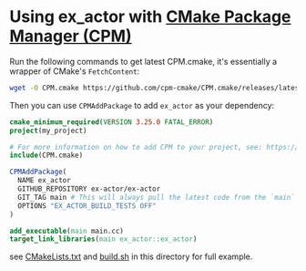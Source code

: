 # Using ex_actor with [CMake Package Manager (CPM)](test/import_test/cmake_cpm)

Run the following commands to get latest CPM.cmake, it's essentially a wrapper of CMake's `FetchContent`:
```bash
wget -O CPM.cmake https://github.com/cpm-cmake/CPM.cmake/releases/latest/download/get_cpm.cmake
```

Then you can use `CPMAddPackage` to add `ex_actor` as your dependency:

```cmake
cmake_minimum_required(VERSION 3.25.0 FATAL_ERROR)
project(my_project)

# For more information on how to add CPM to your project, see: https://github.com/cpm-cmake/CPM.cmake#adding-cpm
include(CPM.cmake)

CPMAddPackage(
  NAME ex_actor
  GITHUB_REPOSITORY ex-actor/ex-actor
  GIT_TAG main # This will always pull the latest code from the `main` branch. You may also use a specific commit ID
  OPTIONS "EX_ACTOR_BUILD_TESTS OFF"
)

add_executable(main main.cc)
target_link_libraries(main ex_actor::ex_actor)

```

see [CMakeLists.txt](CMakeLists.txt) and [build.sh](build.sh) in this directory for full example.